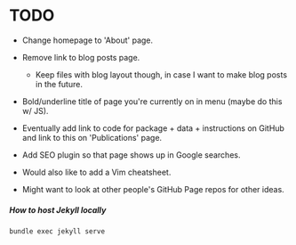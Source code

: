 # TODO
* Change homepage to 'About' page.
* Remove link to blog posts page.
  * Keep files with blog layout though, in case I want to make blog posts in the future.
* Bold/underline title of page you're currently on in menu (maybe do this w/ JS).

* Eventually add link to code for package + data + instructions on GitHub and link to this on 'Publications' page.

* Add SEO plugin so that page shows up in Google searches.

* Would also like to add a Vim cheatsheet.

* Might want to look at other people's GitHub Page repos for other ideas.

##### How to host Jekyll locally
`bundle exec jekyll serve`
